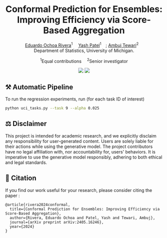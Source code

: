 <h1 align='center'>Conformal Prediction for Ensembles: Improving Efficiency via Score-Based Aggregation</h1>

<div align='center'>
    <a href='https://eochoarv.github.io/' target='_blank'>Eduardo Ochoa Rivera</a><sup>1</sup>&emsp;
    <a href='https://yashpatel5400.github.io/' target='_blank'>Yash Patel</a><sup>1</sup>&emsp;;
    <a href='https://www.ambujtewari.com/' target='_blank'>Ambuj Tewari</a><sup>2</sup>&emsp;
</div>

<div align='center'>
Department of Statistics, University of Michigan.
</div>

<p align='center'>
    <sup>1</sup>Equal contributions&emsp;
    <sup>2</sup>Senior investigator
</p>
<div align='center'>
    <a href='https://arxiv.org/pdf/2405.16246'><img src='https://img.shields.io/badge/Paper-Arxiv-red'></a>
    <a href='https://openreview.net/pdf?id=sNTqqdPVSv'><img src='https://img.shields.io/badge/Paper-NeurIPS025-blue'></a>
</div>

## ⚒️ Automatic Pipeline
To run the regression experiments, run (for each task ID of interest)
```bash
python uci_tasks.py --task 9 --alpha 0.025
```

## ⚖️ Disclaimer
This project is intended for academic research, and we explicitly disclaim any responsibility for user-generated content. Users are solely liable for their actions while using the generative model. The project contributors have no legal affiliation with, nor accountability for, users' behaviors. It is imperative to use the generative model responsibly, adhering to both ethical and legal standards.

## &#x1F4D2; Citation

If you find our work useful for your research, please consider citing the paper :

```
@article{rivera2024conformal,
  title={Conformal Prediction for Ensembles: Improving Efficiency via Score-Based Aggregation},
  author={Rivera, Eduardo Ochoa and Patel, Yash and Tewari, Ambuj},
  journal={arXiv preprint arXiv:2405.16246},
  year={2024}
}
```
